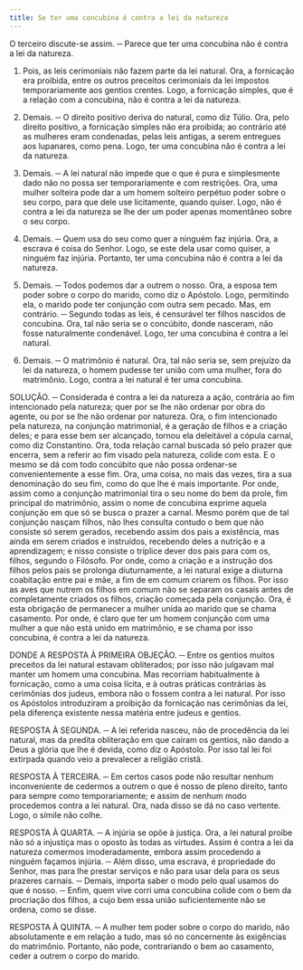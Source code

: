 ```yaml
---
title: Se ter uma concubina é contra a lei da natureza
---
```


O terceiro discute-se assim. ─ Parece que ter uma concubina não é contra a lei da natureza.  

1. Pois, as leis cerimoniais não fazem parte da lei natural. Ora, a fornicação era proibida, entre os outros preceitos cerimoniais da lei impostos temporariamente aos gentios crentes. Logo, a fornicação simples, que é a relação com a concubina, não é contra a lei da natureza.  

2. Demais. ─ O direito positivo deriva do natural, como diz Túlio. Ora, pelo direito positivo, a fornicação simples não era proibida; ao contrário até as mulheres eram condenadas, pelas leis antigas, a serem entregues aos lupanares, como pena. Logo, ter uma concubina não é contra a lei da natureza.  

3. Demais. ─ A lei natural não impede que o que é pura e simplesmente dado não no possa ser temporariamente e com restrições. Ora, uma mulher solteira pode dar a um homem solteiro perpétuo poder sobre o seu corpo, para que dele use licitamente, quando quiser. Logo, não é contra a lei da natureza se lhe der um poder apenas momentâneo sobre o seu corpo.  

4. Demais. ─ Quem usa do seu como quer a ninguém faz injúria. Ora, a escrava é coisa do Senhor. Logo, se este dela usar como quiser, a ninguém faz injúria. Portanto, ter uma concubina não é contra a lei da natureza.  

5. Demais. ─ Todos podemos dar a outrem o nosso. Ora, a esposa tem poder sobre o corpo do marido, como diz o Apóstolo. Logo, permitindo ela, o marido pode ter conjunção com outra sem pecado.  Mas, em contrário. ─ Segundo todas as leis, é censurável ter filhos nascidos de concubina. Ora, tal não seria se o concúbito, donde nasceram, não fosse naturalmente condenável. Logo, ter uma concubina é contra a lei natural. 

2. Demais. ─ O matrimônio é natural. Ora, tal não seria se, sem prejuízo da lei da natureza, o homem pudesse ter união com uma mulher, fora do matrimônio. Logo, contra a lei natural é ter uma concubina.  

SOLUÇÃO. ─ Considerada é contra a lei da natureza a ação, contrária ao fim intencionado pela natureza; quer por se lhe não ordenar por obra do agente, ou por se lhe não ordenar por natureza. Ora, o fim intencionado pela natureza, na conjunção matrimonial, é a geração de filhos e a criação deles; e para esse bem ser alcançado, tornou ela deleitável a cópula carnal, como diz Constantino. Ora, toda relação carnal buscada só pelo prazer que encerra, sem a referir ao fim visado pela natureza, colide com esta. E o mesmo se dá com todo concúbito que não possa ordenar-se convenientemente a esse fim. Ora, uma coisa, no mais das vezes, tira a sua denominação do seu fim, como do que lhe é mais importante. Por onde, assim como a conjunção matrimonial tira o seu nome do bem da prole, fim principal do matrimônio, assim o nome de concubina exprime aquela conjunção em que só se busca o prazer a carnal. Mesmo porém que de tal conjunção nasçam filhos, não lhes consulta contudo o bem que não consiste só serem gerados, recebendo assim dos pais a existência, mas ainda em serem criados e instruídos, recebendo deles a nutrição e a aprendizagem; e nisso consiste o tríplice dever dos pais para com os, filhos, segundo o Filósofo. Por onde, como a criação e a instrução dos filhos pelos pais se prolonga diuturnamente, a lei natural exige a diuturna coabitação entre pai e mãe, a fim de em comum criarem os filhos. Por isso as aves que nutrem os filhos em comum não se separam os casais antes de completamente criados os filhos, criação começada pela conjunção. Ora, é esta obrigação de permanecer a mulher unida ao marido que se chama casamento. Por onde, é claro que ter um homem conjunção com uma mulher a que não está unido em matrimônio, e se chama por isso concubina, é contra a lei da natureza.  

DONDE A RESPOSTA À PRIMEIRA OBJEÇÃO. ─ Entre os gentios muitos preceitos da lei natural estavam obliterados; por isso não julgavam mal manter um homem uma concubina. Mas recorriam habitualmente à fornicação, como a uma coisa lícita, e à outras práticas contrárias às cerimônias dos judeus, embora não o fossem contra a lei natural. Por isso os Apóstolos introduziram a proibição da fornicação nas cerimônias da lei, pela diferença existente nessa matéria entre judeus e gentios.  

RESPOSTA À SEGUNDA. ─ A lei referida nasceu, não de procedência da lei natural, mas da predita obliteração em que caíram os gentios, não dando a Deus a glória que lhe é devida, como diz o Apóstolo. Por isso tal lei foi extirpada quando veio a prevalecer a religião cristã.  

RESPOSTA À TERCEIRA. ─ Em certos casos pode não resultar nenhum inconveniente de cedermos a outrem o que é nosso de pleno direito, tanto para sempre como temporariamente; e assim de nenhum modo procedemos contra a lei natural. Ora, nada disso se dá no caso vertente. Logo, o símile não colhe.  

RESPOSTA À QUARTA. ─ A injúria se opõe à justiça. Ora, a lei natural proíbe não só a injustiça mas o oposto às todas as virtudes. Assim é contra a lei da natureza comermos imoderadamente, embora assim procedendo a ninguém façamos injúria. ─ Além disso, uma escrava, é propriedade do Senhor, mas para lhe prestar serviços e não para usar dela para os seus prazeres carnais. ─ Demais, importa saber o modo pelo qual usamos do que é nosso. ─ Enfim, quem vive corri uma concubina colide com o bem da procriação dos filhos, a cujo bem essa união suficientemente não se ordena, como se disse.  

RESPOSTA À QUINTA. ─ A mulher tem poder sobre o corpo do marido, não absolutamente e em relação a tudo, mas só no concernente às exigências do matrimônio. Portanto, não pode, contrariando o bem ao casamento, ceder a outrem o corpo do marido.